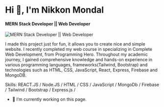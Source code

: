 # Hi 👋, I'm Nikkon Mondal
#### MERN Stack Developer || Web Developer
![MERN Stack Developer || Web Developer](https://media.licdn.com/dms/image/D5616AQEzrEAjwuugGQ/profile-displaybackgroundimage-shrink_350_1400/0/1688673630634?e=1694649600&v=beta&t=YWtp1lKIT_XAQtpwJRyQoMpt0SEQ9Zg736eTqV2VhN4)

I made this project just for fun, it allows you to create nice and simple website. I recently completed my web course in specializing in Complete Web Development, from Programming Hero. Throughout my academic journey, I gained comprehensive knowledge and hands-on experience in various programming languages, frameworks(Tailwind, Bootstrap) and technologies such as HTML, CSS, JavaScript, React, Express, Firebase and MongoDB.

Skills: REACT.JS / Node.JS / HTML / CSS / JavaScript / MongoDb / Firebase / Tailwind / Bootstrap / Express.js /

- 🔭 I’m currently working on this page. 




